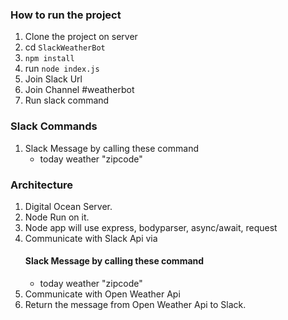 ### How to run the project
1. Clone the project on server
2. cd `SlackWeatherBot`
3. `npm install`
4. run `node index.js`
5. Join Slack Url
6. Join Channel #weatherbot
7. Run slack command

### Slack Commands
1. Slack Message by calling these command 
	- today weather "zipcode"

### Architecture
1. Digital Ocean Server.
2. Node Run on it.
3. Node app will use express, bodyparser, async/await, request
4. Communicate with Slack Api via 
	#### Slack Message by calling these command 
	- today weather "zipcode"
5. Communicate with Open Weather Api
6. Return the message from Open Weather Api to Slack.
